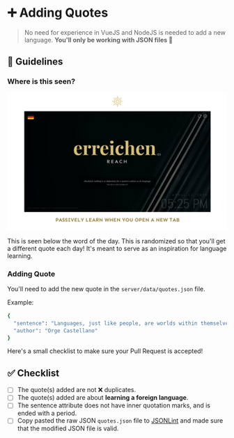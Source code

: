 # ➕ Adding Quotes

> No need for experience in VueJS and NodeJS is needed to add a new language. **You'll only be working with JSON files 🎉**

## 📝 Guidelines

### Where is this seen?
![Main Screenshot](screenshots/main_screenshot.png)

This is seen below the word of the day. This is randomized so that you'll get a different quote each day! It's meant to serve as an inspiration for language learning.

### Adding Quote
You'll need to add the new quote in the `server/data/quotes.json` file.  

Example:
```sh
{
  "sentence": "Languages, just like people, are worlds within themselves. They have the incredible ability to provide us with a clearer, more profound and detailed perspective of a culture and its views on life, nature, and death.",
  "author": "Orge Castellano"
}
```

Here's a small checklist to make sure your Pull Request is accepted!

## ✅ Checklist
- [ ] The quote(s) added are not ❌ duplicates.
- [ ] The quote(s) added are about **learning a foreign language**.
- [ ] The sentence attribute does not have inner quotation marks, and is ended with a period.
- [ ] Copy pasted the raw JSON `quotes.json` file to [JSONLint](https://jsonlint.com/) and made sure that the modified JSON file is valid.
